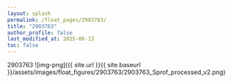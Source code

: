 ```yaml
---
layout: splash
permalink: /float_pages/2903763/
title: "2903763"
author_profile: false
last_modified_at: 2025-06-13
toc: false
---
```

 
2903763
![img-png]({{ site.url }}{{ site.baseurl }}/assets/images/float_figures/2903763/2903763_Sprof_processed_v2.png)